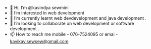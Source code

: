 - 👋 Hi, I’m @kavindya sewmini 
- 👀 I’m interested in web development 
- 🌱 I’m currently learnt web devdevelopment and java development .
- 💞️ I’m looking to collaborate on web development or software development .
- 📫 How to reach me mobile - 076-7524095 or emai - kavikavisewsew@gmail.com

<!---
kavindyasew678/kavindyasew678 is a ✨ special ✨ repository because its `README.md` (this file) appears on your GitHub profile.
You can click the Preview link to take a look at your changes.
--->
